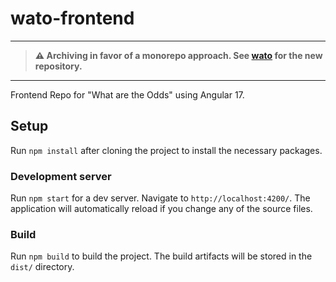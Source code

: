 # wato-frontend
____
> **:warning:
Archiving in favor of a monorepo approach. See [wato](https://github.com/snoozebaumer/wato) for the new repository.**
____
Frontend Repo for "What are the Odds" using Angular 17.

## Setup
Run `npm install` after cloning the project to install the necessary packages.

### Development server

Run `npm start` for a dev server. Navigate to `http://localhost:4200/`. The application will automatically reload if you change any of the source files.

### Build

Run `npm build` to build the project. The build artifacts will be stored in the `dist/` directory.
